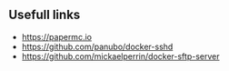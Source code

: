 

## Usefull links
- https://papermc.io
- https://github.com/panubo/docker-sshd
- https://github.com/mickaelperrin/docker-sftp-server
